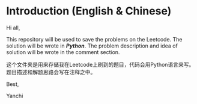 # Introduction (English & Chinese)

Hi all,

This repository will be used to save the problems on the Leetcode. The solution will be wrote in ***Python***. The problem description and idea of solution will be wrote in the comment section.

这个文件夹是用来存储我在Leetcode上刷到的题目，代码会用Python语言来写。题目描述和解题思路会写在注释之中。

Best,

Yanchi